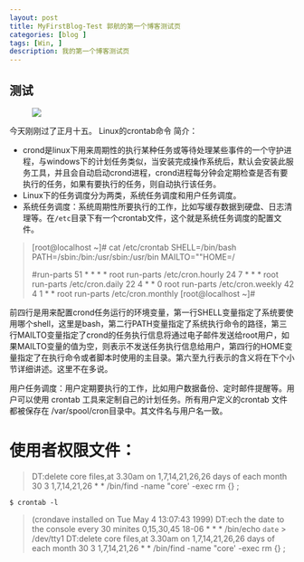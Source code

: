 ```yaml
---
layout: post
title: MyFirstBlog-Test 郭航的第一个博客测试页
categories: [blog ]
tags: [Win, ]
description: 我的第一个博客测试页
---
```


## 测试
<figure>
    <img src="ftp://chinaguohang.cn/img/XJTU.jpg">
</figure>


今天刚刚过了正月十五。
Linux的crontab命令
简介：
- crond是linux下用来周期性的执行某种任务或等待处理某些事件的一个守护进程，与windows下的计划任务类似，当安装完成操作系统后，默认会安装此服务工具，并且会自动启动crond进程，crond进程每分钟会定期检查是否有要执行的任务，如果有要执行的任务，则自动执行该任务。
- Linux下的任务调度分为两类，系统任务调度和用户任务调度。
- 系统任务调度：系统周期性所要执行的工作，比如写缓存数据到硬盘、日志清理等。在`/etc`目录下有一个crontab文件，这个就是系统任务调度的配置文件。

> [root@localhost ~]# cat /etc/crontab 
> SHELL=/bin/bash
> PATH=/sbin:/bin:/usr/sbin:/usr/bin
> MAILTO=""HOME=/
>  
> \#run-parts
> 51 * * * * root run-parts /etc/cron.hourly
> 24 7 * * * root run-parts /etc/cron.daily
> 22 4 * * 0 root run-parts /etc/cron.weekly
> 42 4 1 * * root run-parts /etc/cron.monthly
> [root@localhost ~]#


前四行是用来配置crond任务运行的环境变量，第一行SHELL变量指定了系统要使用哪个shell，这里是bash，第二行PATH变量指定了系统执行命令的路径，第三行MAILTO变量指定了crond的任务执行信息将通过电子邮件发送给root用户，如果MAILTO变量的值为空，则表示不发送任务执行信息给用户，第四行的HOME变量指定了在执行命令或者脚本时使用的主目录。第六至九行表示的含义将在下个小节详细讲述。这里不在多说。

用户任务调度：用户定期要执行的工作，比如用户数据备份、定时邮件提醒等。用户可以使用 crontab 工具来定制自己的计划任务。所有用户定义的crontab 文件都被保存在 /var/spool/cron目录中。其文件名与用户名一致。

# 使用者权限文件：
> DT:delete core files,at 3.30am on 1,7,14,21,26,26 days of each month
30 3 1,7,14,21,26 * * /bin/find -name "core' -exec rm {} \;

```
$ crontab -l
```
> (crondave installed on Tue May 4 13:07:43 1999)
> DT:ech the date to the console every 30 minites
> 0,15,30,45 18-06 * * * /bin/echo `date` > /dev/tty1
> DT:delete core files,at 3.30am on 1,7,14,21,26,26 days of each month
> 30 3 1,7,14,21,26 * * /bin/find -name "core' -exec rm {} \;